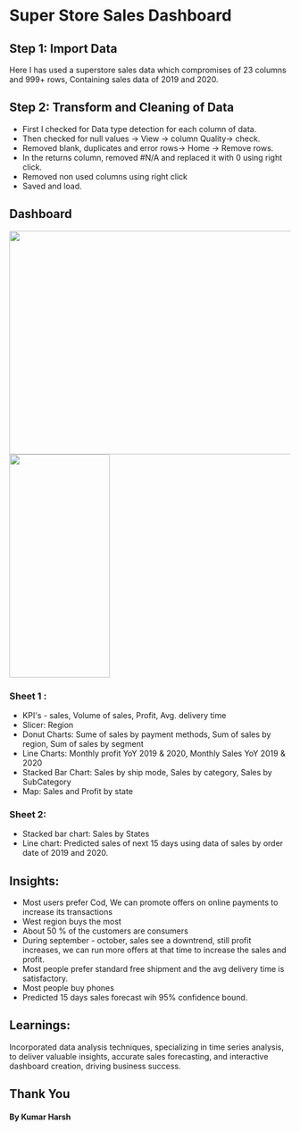 # Super Store Sales Dashboard

## Step 1: Import Data

Here I has used a superstore sales data which compromises of 23 columns and 999+ rows, Containing sales data of 2019 and 2020.


## Step 2: Transform and Cleaning of Data

- First I checked for Data type detection for each column of data.
- Then checked for null values -> View -> column Quality-> check.
- Removed blank, duplicates and error rows-> Home -> Remove rows.
- In the returns column, removed #N/A and replaced it with 0 using right click.
- Removed non used columns using right click
- Saved and load.



## Dashboard


 <img src="https://github.com/khchoudhary8/biDashboard/assets/76583677/ee60c211-0ad8-497b-8380-7242a2959ddc.jpg" width="780" height="400">  
 <img src="https://github.com/khchoudhary8/biDashboard/assets/76583677/9fdd7062-ab3d-456b-ac4e-79c934b66860.jpg" width="180" height="400">

### Sheet 1 :

- KPI's - sales, Volume of sales, Profit, Avg. delivery time
- Slicer: Region
- Donut Charts: Sume of sales by payment methods, Sum of sales by region, Sum of sales by segment
- Line Charts: Monthly profit YoY 2019 & 2020, Monthly Sales YoY 2019 & 2020
- Stacked Bar Chart: Sales by ship mode, Sales by category, Sales by SubCategory
- Map: Sales and Profit by state


### Sheet 2:

- Stacked bar chart: Sales by States
-  Line chart: Predicted sales of next 15 days using data of sales by order date of 2019 and 2020.

## Insights: 

- Most users prefer Cod, We can promote offers on online payments to increase its transactions
- West region buys the most
- About 50 % of the customers are consumers
- During september - october, sales see a downtrend, still profit increases, we can run more offers at that time to increase the sales and profit.
- Most people prefer standard free shipment and the avg delivery time is satisfactory.
- Most people buy phones
- Predicted 15 days sales forecast wih 95% confidence bound.


## Learnings:

Incorporated data analysis techniques, specializing in time series analysis, to deliver valuable insights, accurate sales forecasting, and interactive dashboard creation, driving business success.


## Thank You
#### By Kumar Harsh
